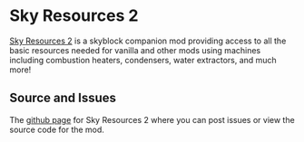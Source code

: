 # Sky Resources 2

[Sky Resources 2](https://minecraft.curseforge.com/projects/sky-resources) is a skyblock companion mod providing access to all the basic resources needed for vanilla and other mods using machines including combustion heaters, condensers, water extractors, and much more!

## Source and Issues

The [github page](https://github.com/Bartz24/SkyResources) for Sky Resources 2 where you can post issues or view the source code for the mod.